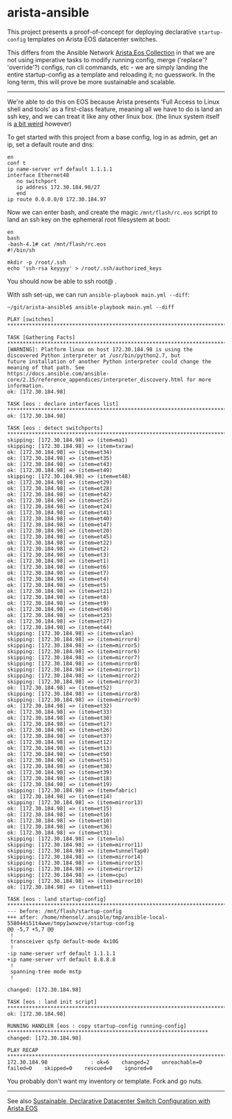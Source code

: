 # arista-ansible

This project presents a proof-of-concept for deploying declarative `startup-config` templates on Arista EOS datacenter switches.

This differs from the Ansible Network [Arista.Eos Collection](https://docs.ansible.com/ansible/latest/collections/arista/eos/index.html) in that we are not using imperative tasks to modify running config, merge ('replace'? 'override'?) configs, run cli commands, etc - we are simply landing the entire startup-config as a template and reloading it; no guesswork.  In the long term, this will prove be more sustainable and scalable.

---

We're able to do this on EOS because Arista presents ‘Full Access to Linux shell and tools’ as a first-class feature, meaning all we have to do is land an ssh key, and we can treat it like any other linux box.  (the linux system itself is [a bit weird](https://signal.nih.earth/posts/arista_linux/) however)

To get started with this project from a base config, log in as admin, get an ip, set a default route and dns:

```
en
conf t
ip name-server vrf default 1.1.1.1
interface Ethernet48
   no switchport
   ip address 172.30.184.98/27
   end
ip route 0.0.0.0/0 172.30.184.97
```

Now we can enter bash, and create the magic `/mnt/flash/rc.eos` script to land an ssh key on the ephemeral root filesystem at boot:

```
en
bash
-bash-4.1# cat /mnt/flash/rc.eos 
#!/bin/sh

mkdir -p /root/.ssh
echo 'ssh-rsa keyyyy' > /root/.ssh/authorized_keys
```

You should now be able to ssh root@ .

With ssh set-up, we can run `ansible-playbook main.yml --diff`:

```
~/git/arista-ansible$ ansible-playbook main.yml --diff

PLAY [switches] ************************************************************************************************************

TASK [Gathering Facts] *****************************************************************************************************
[WARNING]: Platform linux on host 172.30.184.98 is using the discovered Python interpreter at /usr/bin/python2.7, but
future installation of another Python interpreter could change the meaning of that path. See
https://docs.ansible.com/ansible-core/2.15/reference_appendices/interpreter_discovery.html for more information.
ok: [172.30.184.98]

TASK [eos : declare interfaces list] ***************************************************************************************
ok: [172.30.184.98]

TASK [eos : detect switchports] ********************************************************************************************
skipping: [172.30.184.98] => (item=ma1) 
skipping: [172.30.184.98] => (item=txraw) 
ok: [172.30.184.98] => (item=et34)
ok: [172.30.184.98] => (item=et35)
ok: [172.30.184.98] => (item=et43)
ok: [172.30.184.98] => (item=et49)
skipping: [172.30.184.98] => (item=et48) 
ok: [172.30.184.98] => (item=et29)
ok: [172.30.184.98] => (item=et28)
ok: [172.30.184.98] => (item=et42)
ok: [172.30.184.98] => (item=et25)
ok: [172.30.184.98] => (item=et24)
ok: [172.30.184.98] => (item=et41)
ok: [172.30.184.98] => (item=et40)
ok: [172.30.184.98] => (item=et47)
ok: [172.30.184.98] => (item=et20)
ok: [172.30.184.98] => (item=et45)
ok: [172.30.184.98] => (item=et22)
ok: [172.30.184.98] => (item=et2)
ok: [172.30.184.98] => (item=et3)
ok: [172.30.184.98] => (item=et1)
ok: [172.30.184.98] => (item=et6)
ok: [172.30.184.98] => (item=et7)
ok: [172.30.184.98] => (item=et4)
ok: [172.30.184.98] => (item=et5)
ok: [172.30.184.98] => (item=et21)
ok: [172.30.184.98] => (item=et8)
ok: [172.30.184.98] => (item=et9)
ok: [172.30.184.98] => (item=et46)
ok: [172.30.184.98] => (item=et23)
ok: [172.30.184.98] => (item=et27)
ok: [172.30.184.98] => (item=et44)
skipping: [172.30.184.98] => (item=vxlan) 
skipping: [172.30.184.98] => (item=mirror4) 
skipping: [172.30.184.98] => (item=mirror5) 
skipping: [172.30.184.98] => (item=mirror6) 
skipping: [172.30.184.98] => (item=mirror7) 
skipping: [172.30.184.98] => (item=mirror0) 
skipping: [172.30.184.98] => (item=mirror1) 
skipping: [172.30.184.98] => (item=mirror2) 
skipping: [172.30.184.98] => (item=mirror3) 
ok: [172.30.184.98] => (item=et52)
skipping: [172.30.184.98] => (item=mirror8) 
skipping: [172.30.184.98] => (item=mirror9) 
ok: [172.30.184.98] => (item=et32)
ok: [172.30.184.98] => (item=et33)
ok: [172.30.184.98] => (item=et30)
ok: [172.30.184.98] => (item=et17)
ok: [172.30.184.98] => (item=et26)
ok: [172.30.184.98] => (item=et37)
ok: [172.30.184.98] => (item=et12)
ok: [172.30.184.98] => (item=et13)
ok: [172.30.184.98] => (item=et50)
ok: [172.30.184.98] => (item=et51)
ok: [172.30.184.98] => (item=et38)
ok: [172.30.184.98] => (item=et39)
ok: [172.30.184.98] => (item=et18)
ok: [172.30.184.98] => (item=et19)
skipping: [172.30.184.98] => (item=fabric) 
ok: [172.30.184.98] => (item=et14)
skipping: [172.30.184.98] => (item=mirror13) 
ok: [172.30.184.98] => (item=et15)
ok: [172.30.184.98] => (item=et16)
ok: [172.30.184.98] => (item=et10)
ok: [172.30.184.98] => (item=et36)
ok: [172.30.184.98] => (item=et31)
skipping: [172.30.184.98] => (item=lo) 
skipping: [172.30.184.98] => (item=mirror11) 
skipping: [172.30.184.98] => (item=tunnelTap0) 
skipping: [172.30.184.98] => (item=mirror14) 
skipping: [172.30.184.98] => (item=mirror15) 
skipping: [172.30.184.98] => (item=mirror12) 
skipping: [172.30.184.98] => (item=cpu) 
skipping: [172.30.184.98] => (item=mirror10) 
ok: [172.30.184.98] => (item=et11)

TASK [eos : land startup-config] *******************************************************************************************
--- before: /mnt/flash/startup-config
+++ after: /home/nhensel/.ansible/tmp/ansible-local-558044s51t4wwe/tmpy1wxwzve/startup-config
@@ -5,7 +5,7 @@
 !
 transceiver qsfp default-mode 4x10G
 !
-ip name-server vrf default 1.1.1.1
+ip name-server vrf default 8.8.8.8
 !
 spanning-tree mode mstp
 !

changed: [172.30.184.98]

TASK [eos : land init script] **********************************************************************************************
ok: [172.30.184.98]

RUNNING HANDLER [eos : copy startup-config running-config] *****************************************************************
changed: [172.30.184.98]

PLAY RECAP *****************************************************************************************************************
172.30.184.98              : ok=6    changed=2    unreachable=0    failed=0    skipped=0    rescued=0    ignored=0
```

You probably don't want my inventory or template.  Fork and go nuts.

---

See also [Sustainable, Declarative Datacenter Switch Configuration with Arista EOS](https://signal.nih.earth/posts/arista_config/)
